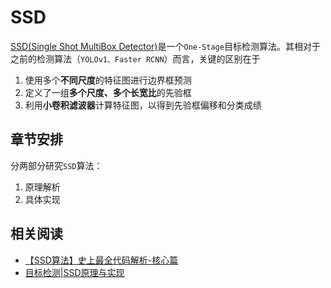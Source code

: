 
# SSD

[SSD(Single Shot MultiBox Detector)](https://arxiv.org/abs/1512.02325)是一个`One-Stage`目标检测算法。其相对于之前的检测算法（`YOLOv1、Faster RCNN`）而言，关键的区别在于

1. 使用多个**不同尺度**的特征图进行边界框预测
2. 定义了一组**多个尺度、多个长宽比**的先验框
2. 利用**小卷积滤波器**计算特征图，以得到先验框偏移和分类成绩

## 章节安排

分两部分研究`SSD`算法：

1. 原理解析
2. 具体实现

## 相关阅读

* [【SSD算法】史上最全代码解析-核心篇](https://zhuanlan.zhihu.com/p/79854543?from_voters_page=true)
* [目标检测|SSD原理与实现](https://zhuanlan.zhihu.com/p/33544892)